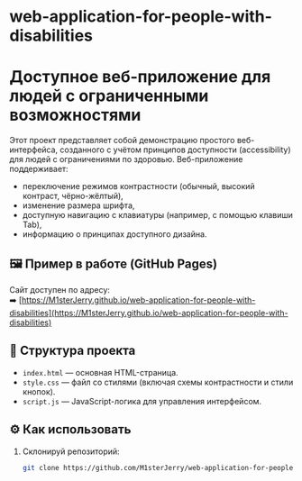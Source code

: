 # web-application-for-people-with-disabilities

# Доступное веб-приложение для людей с ограниченными возможностями

Этот проект представляет собой демонстрацию простого веб-интерфейса, созданного с учётом принципов доступности (accessibility) для людей с ограничениями по здоровью. Веб-приложение поддерживает:

- переключение режимов контрастности (обычный, высокий контраст, чёрно-жёлтый),
- изменение размера шрифта,
- доступную навигацию с клавиатуры (например, с помощью клавиши Tab),
- информацию о принципах доступного дизайна.

## 🖼 Пример в работе (GitHub Pages)

Сайт доступен по адресу:  
➡️ [https://M1sterJerry.github.io/web-application-for-people-with-disabilities](https://M1sterJerry.github.io/web-application-for-people-with-disabilities)

## 🧩 Структура проекта

- `index.html` — основная HTML-страница.
- `style.css` — файл со стилями (включая схемы контрастности и стили кнопок).
- `script.js` — JavaScript-логика для управления интерфейсом.

## ⚙️ Как использовать

1. Склонируй репозиторий:
   ```bash
   git clone https://github.com/M1sterJerry/web-application-for-people-with-disabilities.git

